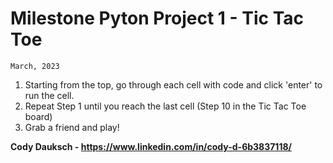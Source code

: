 # Milestone Pyton Project 1 - Tic Tac Toe #
    March, 2023
1. Starting from the top, go through each cell with code and click 'enter' to run the cell.
2. Repeat Step 1 until you reach the last cell (Step 10 in the Tic Tac Toe board)
3. Grab a friend and play! 

**Cody Dauksch - https://www.linkedin.com/in/cody-d-6b3837118/** 